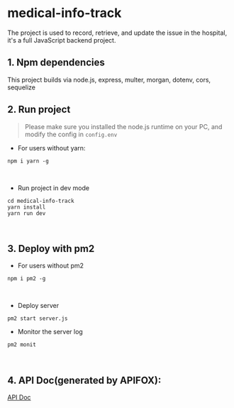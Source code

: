 # medical-info-track
The project is used to record, retrieve, and update the issue in the hospital, it's a full JavaScript backend project.

## 1. Npm dependencies
This project builds via node.js, express, multer, morgan, dotenv, cors, sequelize
&nbsp;

## 2. Run project
> Please make sure you installed the node.js runtime on your PC, and modify the config in `config.env`

- For users without yarn:
```shell
npm i yarn -g
```
&nbsp;

- Run project in dev mode
```shell
cd medical-info-track
yarn install
yarn run dev
```
&nbsp;
## 3. Deploy with pm2
- For users without pm2
```shell
npm i pm2 -g
```
&nbsp;

- Deploy server
```shell
pm2 start server.js
```
- Monitor the server log
```
pm2 monit
```
&nbsp;
## 4. API Doc(generated by APIFOX):
[API Doc](https://github.com/13RTK/medical-info-track/blob/public/API%20doc.md])

